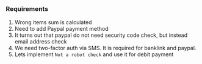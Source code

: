 ##
### Requirements
1. Wrong items sum is calculated
2. Need to add Paypal payment method
3. It turns out that paypal do not need security code check, but instead email address check
4. We need two-factor auth via SMS. It is required for banklink and paypal.
5. Lets implement `Not a robot check` and use it for debit payment
